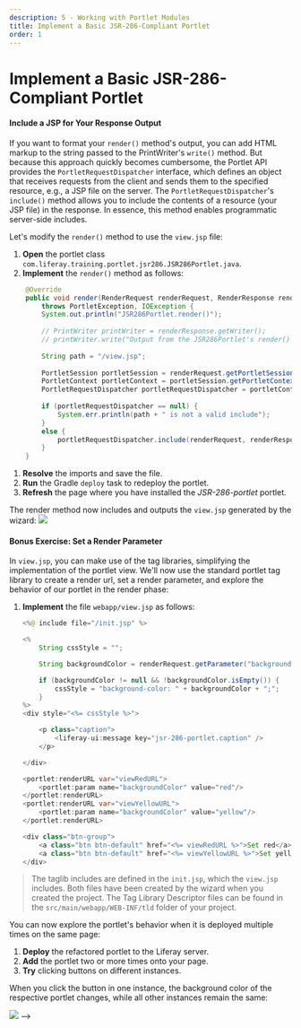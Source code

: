 ```yaml
---
description: 5 - Working with Portlet Modules
title: Implement a Basic JSR-286-Compliant Portlet
order: 1
---
```


# Implement a Basic JSR-286-Compliant Portlet

<!-- <div class="ahead">
<h4>Exercise Goals</h4>
	<ul>
	<li>Implement a basic JSR-286-compliant portlet that illustrates the most basic concepts of the Portlet Specification 2.0, like the portlet lifecycle, the portlet modes, and window states.</li>
		<ul>
			<li>Create a portlet WAR module project</li>
			<li>Implement the portlet class</li>
			<li>Configure the portlet class in <code>portlet.xml</code></li>
			<li>Build and deploy your JSR-286 portlet to Liferay</li>
			<li>Deploy the portlet and monitor the output in the server log</li>
			<li>Include a JSP for your response output</li>
		</ul>
	</ul>
</div>

#### Create a Portlet WAR Module Project

**Option 1: Use the Command Line Blade tools**

1. **Open** the command line shell in your Liferay Workspace `modules` folder.
1. **Run** command:
```bash
blade create -t war-mvc-portlet -p com.liferay.training.portlet.jsr286  jsr-286-portlet
```
1. **Run** Gradle refresh on the IDE.

**Option 2: Use Developer Studio Wizard**

1. **Launch** the *Liferay Module Project* wizard in Developer Studio.
1. **Use** the following information for the first step:
	* __Project Name__:  "jsr-286-portlet"
	* __Build Type__: Gradle
	* __Liferay Version__: 7.2
	* __Project Template__: war-mvc-portlet
1. **Click** *Next* and use the following information in the second step:
	* __Component Class Name__: (*leave empty because we don't need component class*)
	* __Package Name__: "com.liferay.training.portlet.jsr286"
1. **Click** *Finish* to close the wizard.

#### Deploy and Test the Module

1. **Drag** the `jsr-286-portlet` folder from the *Project Explorer*  onto the Liferay server in the *Servers* panel.
1. **Watch** the console. The module is successfully deployed when you see a message like:
	```
	2019-04-03 18:19:14.042 INFO  [pipe-start 975][BundleStartStopLogger:39] STARTED com.liferay.training.portlet.jsr286 [975]
	```
1. **Open** your browser to http://localhost:8080 and sign in.
1. **Click** on the *Add* icon on the top right corner of the page to open the *Add Menu*.
1. **Find** the *jsr-286-portlet* portlet in the *Sample* Widget category.
1. **Drag and drop** the portlet on the page.

#### Implement the Portlet Class

1. **Create** a new class `com.liferay.training.portlet.jsr286.JSR286Portlet`.
	* Implement the `javax.portlet.Portlet` interface.
	<img src="../images/create-portlet-2.png" style="max-height:50%;"/>
1. **Add** status messages to the portlet lifecycle methods implementing the class as follows:
	```java
	package com.liferay.training.portlet.jsr286;

	import java.io.IOException;
	import java.io.PrintWriter;

	import javax.portlet.ActionRequest;
	import javax.portlet.ActionResponse;
	import javax.portlet.Portlet;
	import javax.portlet.PortletConfig;
	import javax.portlet.PortletException;
	import javax.portlet.RenderRequest;
	import javax.portlet.RenderResponse;

	public class JSR286Portlet implements Portlet {

		@Override
		public void init(PortletConfig config) throws PortletException {
			System.out.println("JSR286Portlet.init()");
		}

		@Override
		public void processAction(ActionRequest actionRequest, ActionResponse actionResponse)
			throws PortletException, IOException {

			System.out.println("JSR286Portlet.processAction()");
		}

		@Override
		public void render(RenderRequest renderRequest, RenderResponse renderResponse)
			throws PortletException, IOException {

			System.out.println("JSR286Portlet.render()");

			PrintWriter printWriter = renderResponse.getWriter();		
			printWriter.write("Output from the JSR286Portlet's render() method.");

		}

		@Override
		public void destroy() {
			System.out.println("JSR286Portlet.destroy()");
		}
	}
	```
1. **Save** the file and refresh the page on your browser:

#### Configure the Portlet Class in portlet.xml

1. **Open** the `src/main/webapp/WEB-INF/portlet.xml` for editing.
1. **Replace** the contents of the `<portlet-class>` tag as follows:
```xml
<portlet-class>com.liferay.training.portlet.jsr286.JSR286Portlet</portlet-class>
```
1. **Save** the file and refresh the page on your browser:

<!-- Using auto-deploy in the steps above, but leaving this here in case it doesn't work

#### Build and Deploy Your JSR-286-Portlet to Liferay

1. **Find** the *jsr-286-portlet* project in the *wars* node of the *Gradle Tasks* view of Developer Studio.
1. **Expand** the project's `build` node in the tasks browser.
1. **Double-click** the `deploy` task to deploy your portlet to Liferay.
	<img src="../images/deploy-portlet-1.png" style="max-height:50%;" />
1. **Monitor** the console output of your development server. You should see the `JSR286Portlet.init()` message from your `init()` method implementation:	

```bash
2018-05-04 12:55:55.845 INFO  [com.liferay.portal.kernel.deploy.auto.AutoDeployScanner][AutoDeployDir:263] Processing jsr-286-portlet.war
2018-05-04 12:56:01.792 INFO  [fileinstall-/opt/training-workspace/bundles/osgi/war][BaseAutoDeployListener:43] Copying portlets for /opt/training-workspace/bundles/tomcat-9.0.6/temp/20180504125601791KEAVXNHT/jsr-286-portlet.war
2018-05-04 12:56:01.822 INFO  [fileinstall-/opt/training-workspace/bundles/osgi/war][BaseDeployer:876] Deploying jsr-286-portlet.war
2018-05-04 12:56:01.867 INFO  [fileinstall-/opt/training-workspace/bundles/osgi/war][BaseAutoDeployListener:50] Portlets for /opt/training-workspace/bundles/tomcat-9.0.6/temp/20180504125601791KEAVXNHT/jsr-286-portlet.war copied successfully
2018-05-04 12:56:02.261 INFO  [fileinstall-/opt/training-workspace/bundles/osgi/war][HotDeployImpl:226] Deploying jsr-286-portlet from queue
2018-05-04 12:56:02.262 INFO  [fileinstall-/opt/training-workspace/bundles/osgi/war][PluginPackageUtil:1003] Reading plugin package for jsr-286-portlet
04-May-2018 12:56:02.263 INFO [fileinstall-/opt/training-workspace/bundles/osgi/war] org.apache.catalina.core.ApplicationContext.log Initializing Spring root WebApplicationContext
2018-05-04 12:56:02.268 INFO  [fileinstall-/opt/training-workspace/bundles/osgi/war][PortletHotDeployListener:186] Registering portlets for jsr-286-portlet
JSR286Portlet.init()
2018-05-04 12:56:02.373 INFO  [fileinstall-/opt/training-workspace/bundles/osgi/war][PortletHotDeployListener:298] 1 portlet for jsr-286-portlet is available for use
2018-05-04 12:56:02.481 INFO  [fileinstall-/opt/training-workspace/bundles/osgi/war][BundleStartStopLogger:35] STARTED jsr-286-portlet_7.1.0.1 [700]
```

> The deploy task will first call the `compileJava` and `war` tasks to compile and package your project. It will then copy the generated `jsr-286-portlet.war` file from the project's `build/libs` directory to the server's `deploy` directory, where Liferay's AutoDeployListener will pick it up and deploy it to the server. The server will report the installation progress with several log messages.


#### Deploy the Portlet and Monitor the Output in the Server Log

After your portlet application has been installed on the server, you can deploy it to a portal page.

1. **Open** your browser to http://localhost:8080 and sign in.
1. **Click** on the plus button in the upper-right corner to add Widgets.
1. **Expand** the *Sample* category in the *Widgets* menu.
1. **Add** the *jsr-286-portlet* portlet onto the portal page.
	<img src="../images/deploy-portlet-2.png" style="max-height:100%;"/>

> After you have deployed the portlet onto a portal page, you can see the area occupied by your portlet on the page. By default, the portlet's name is displayed in the portlet-header section. The output from the render method is displayed in the portlet-body section of the portlet. Whenever you reload the page, you will see a `JSR286Portlet.render()` message in your server's log, indicating that your `render()` method has been called. When you navigate to another page of your platform or remove the portlet from the page, these messages are no longer displayed.

Congratulations! You have implemented and deployed a fully JSR-286 standard-compliant portlet!

-->

#### Include a JSP for Your Response Output

If you want to format your `render()` method's output, you can add HTML markup to the string passed to the PrintWriter's `write()` method. But because this approach quickly becomes cumbersome, the Portlet API provides the `PortletRequestDispatcher` interface, which defines an object that receives requests from the client and sends them to the specified resource, e.g., a JSP file on the server. The `PortletRequestDispatcher`'s `include()` method allows you to include the contents of a resource (your JSP file) in the response. In essence, this method enables programmatic server-side includes.

Let's modify the `render()` method to use the `view.jsp` file:

1. **Open** the portlet class `com.liferay.training.portlet.jsr286.JSR286Portlet.java`.
1. **Implement** the `render()` method as follows:
```java
	@Override
	public void render(RenderRequest renderRequest, RenderResponse renderResponse)
		throws PortletException, IOException {
		System.out.println("JSR286Portlet.render()");
	
		// PrintWriter printWriter = renderResponse.getWriter();
		// printWriter.write("Output from the JSR286Portlet's render() method.");
	
		String path = "/view.jsp";
	
		PortletSession portletSession = renderRequest.getPortletSession();
		PortletContext portletContext = portletSession.getPortletContext();
		PortletRequestDispatcher portletRequestDispatcher = portletContext.getRequestDispatcher(path);
	
		if (portletRequestDispatcher == null) {
			System.err.println(path + " is not a valid include");
		}
		else {
			portletRequestDispatcher.include(renderRequest, renderResponse);
		}
	}
```
1. **Resolve** the imports and save the file.
1. **Run** the Gradle `deploy` task to redeploy the portlet.
1. **Refresh** the page where you have installed the _JSR-286-portlet_ portlet. 

The render method now includes and outputs the `view.jsp` generated by the wizard:
<img src="../images/deploy-portlet-3.png" style="max-height:100%;"/>

#### Bonus Exercise: Set a Render Parameter

In `view.jsp`, you can make use of the tag libraries, simplifying the implementation of the portlet view. We'll now use the standard portlet tag library to create a render url, set a render parameter, and explore the behavior of our portlet in the render phase:

1. **Implement** the file `webapp/view.jsp` as follows:
	```java
	<%@ include file="/init.jsp" %>

	<%
		String cssStyle = "";

		String backgroundColor = renderRequest.getParameter("backgroundColor");

		if (backgroundColor != null && !backgroundColor.isEmpty()) {
			cssStyle = "background-color: " + backgroundColor + ";";
		}
	%>
	<div style="<%= cssStyle %>">

		<p class="caption">
			<liferay-ui:message key="jsr-286-portlet.caption" />
		</p>

	</div>

	<portlet:renderURL var="viewRedURL">
		<portlet:param name="backgroundColor" value="red"/>
	</portlet:renderURL>
	<portlet:renderURL var="viewYellowURL">
		<portlet:param name="backgroundColor" value="yellow"/>
	</portlet:renderURL>

	<div class="btn-group">
		<a class="btn btn-default" href="<%= viewRedURL %>">Set red</a>
		<a class="btn btn-default" href="<%= viewYellowURL %>">Set yellow</a>
	</div>
	```
	
> The taglib includes are defined in the `init.jsp`, which the `view.jsp` includes. Both files have been created by the wizard when you created the project. The Tag Library Descriptor files can be found in the `src/main/webapp/WEB-INF/tld` folder of your project.

You can now explore the portlet's behavior when it is deployed multiple times on the same page:

1. **Deploy** the refactored portlet to the Liferay server.
1. **Add** the portlet two or more times onto your page. 
1. **Try** clicking buttons on different instances.

When you click the button in one instance, the background color of the respective portlet changes, while all other instances remain the same:

<img src="../images/render-parameter-1.png" style="max-height:100%;"/>
 -->
